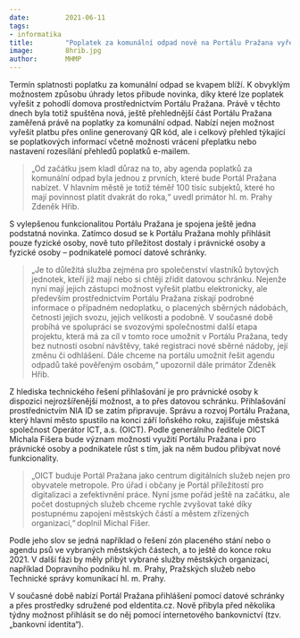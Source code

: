 ```yaml
---
date:         2021-06-11
tags:         
- informatika
title:        "Poplatek za komunální odpad nově na Portálu Pražana vyřeší nejen sami Pražané, ale i SVJ s datovou schránkou"
image: 	      8hrib.jpg
author:       MHMP
---
```


Termín splatnosti poplatku za komunální odpad se kvapem blíží. K obvyklým možnostem způsobu úhrady letos přibude novinka, díky které lze poplatek vyřešit z pohodlí domova prostřednictvím Portálu Pražana. Právě v těchto dnech byla totiž spuštěna nová, ještě přehlednější část Portálu Pražana zaměřená právě na poplatky za komunální odpad. Nabízí nejen možnost vyřešit platbu přes online generovaný QR kód, ale i celkový přehled týkající se poplatkových informací včetně možnosti vrácení přeplatku nebo nastavení rozesílání přehledů poplatků e-mailem.

> „Od začátku jsem kladl důraz na to, aby agenda poplatků za komunální odpad byla jednou z prvních, které bude Portál Pražana nabízet. V hlavním městě je totiž téměř 100 tisíc subjektů, které ho mají povinnost platit dvakrát do roka,“ uvedl primátor hl. m. Prahy Zdeněk Hřib.

S vylepšenou funkcionalitou Portálu Pražana je spojena ještě jedna podstatná novinka. Zatímco dosud se k Portálu Pražana mohly přihlásit pouze fyzické osoby, nově tuto příležitost dostaly i právnické osoby a fyzické osoby – podnikatelé pomocí datové schránky.

> „Je to důležitá služba zejména pro společenství vlastníků bytových jednotek, kteří již mají nebo si chtějí zřídit datovou schránku. Nejenže nyní mají jejich zástupci možnost vyřešit platbu elektronicky, ale především prostřednictvím Portálu Pražana získají podrobné informace o případném nedoplatku, o placených sběrných nádobách, četnosti jejich svozu, jejich velikosti a podobně.  V současné době probíhá ve spolupráci se svozovými společnostmi další etapa projektu, která má za cíl v tomto roce umožnit v Portálu Pražana, tedy bez nutnosti osobní návštěvy, také registraci nové sběrné nádoby, její změnu či odhlášení. Dále chceme na portálu umožnit řešit agendu odpadů také pověřeným osobám,“ upozornil dále primátor Zdeněk Hřib.

Z hlediska technického řešení přihlašování je pro právnické osoby k dispozici nejrozšířenější možnost, a to přes datovou schránku. Přihlašování prostřednictvím NIA ID se zatím připravuje. Správu a rozvoj Portálu Pražana, který hlavní město spustilo na konci září loňského roku, zajišťuje městská společnost Operátor ICT, a.s. (OICT). Podle generálního ředitele OICT Michala Fišera bude význam možnosti využití Portálu Pražana i pro právnické osoby a podnikatele růst s tím, jak na něm budou přibývat nové funkcionality.

> „OICT buduje Portál Pražana jako centrum digitálních služeb nejen pro obyvatele metropole. Pro úřad i občany je Portál příležitostí pro digitalizaci a zefektivnění práce. Nyní jsme pořád ještě na začátku, ale počet dostupných služeb chceme rychle zvyšovat také díky postupnému zapojení městských částí a městem zřízených organizací,“ doplnil Michal Fišer.

Podle jeho slov se jedná například o řešení zón placeného stání nebo o agendu psů ve vybraných městských částech, a to ještě do konce roku 2021. V další fázi by měly přibýt vybrané služby městských organizací, například Dopravního podniku hl. m. Prahy, Pražských služeb nebo Technické správy komunikací hl. m. Prahy.

V současné době nabízí Portál Pražana přihlášení pomocí datové schránky a přes prostředky sdružené pod eIdentita.cz. Nově přibyla před několika týdny možnost přihlásit se do něj pomocí internetového bankovnictví (tzv. „bankovní identita“).
